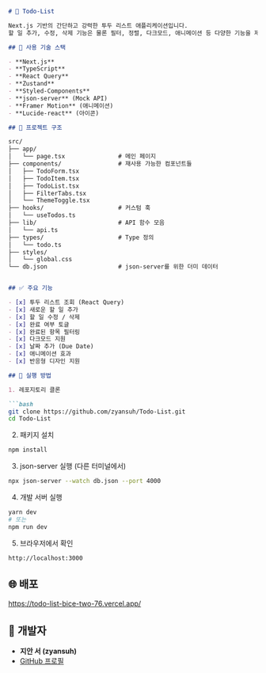 ```markdown
# 📝 Todo-List

Next.js 기반의 간단하고 강력한 투두 리스트 애플리케이션입니다.  
할 일 추가, 수정, 삭제 기능은 물론 필터, 정렬, 다크모드, 애니메이션 등 다양한 기능을 제공합니다.

## 🔧 사용 기술 스택

- **Next.js**
- **TypeScript**
- **React Query**
- **Zustand**
- **Styled-Components**
- **json-server** (Mock API)
- **Framer Motion** (애니메이션)
- **Lucide-react** (아이콘)

## 📁 프로젝트 구조

src/
├── app/
│   └── page.tsx               # 메인 페이지
├── components/                # 재사용 가능한 컴포넌트들
│   ├── TodoForm.tsx
│   ├── TodoItem.tsx
│   ├── TodoList.tsx
│   ├── FilterTabs.tsx
│   └── ThemeToggle.tsx
├── hooks/                     # 커스텀 훅
│   └── useTodos.ts
├── lib/                       # API 함수 모음
│   └── api.ts
├── types/                     # Type 정의
│   └── todo.ts
├── styles/
│   └── global.css
└── db.json                    # json-server를 위한 더미 데이터


## ✅ 주요 기능

- [x] 투두 리스트 조회 (React Query)
- [x] 새로운 할 일 추가
- [x] 할 일 수정 / 삭제
- [x] 완료 여부 토글
- [x] 완료된 항목 필터링
- [x] 다크모드 지원
- [x] 날짜 추가 (Due Date)
- [x] 애니메이션 효과
- [x] 반응형 디자인 지원

## 🚀 실행 방법

1. 레포지토리 클론

```bash
git clone https://github.com/zyansuh/Todo-List.git
cd Todo-List
```

2. 패키지 설치

```bash
npm install
```

3. json-server 실행 (다른 터미널에서)

```bash
npx json-server --watch db.json --port 4000
```

4. 개발 서버 실행

```bash
yarn dev
# 또는
npm run dev
```

5. 브라우저에서 확인

```
http://localhost:3000
```

## 🌐 배포

https://todo-list-bice-two-76.vercel.app/


## 👤 개발자

- **지안 서 (zyansuh)**
- [GitHub 프로필](https://github.com/zyansuh)
